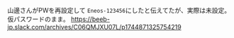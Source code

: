 山邊さんがPWを再設定して `Eneos-123456`にしたと伝えてたが、実際は未設定。仮パスワードのまま。
https://beeb-jp.slack.com/archives/C06QMJXU07L/p1744871325754219